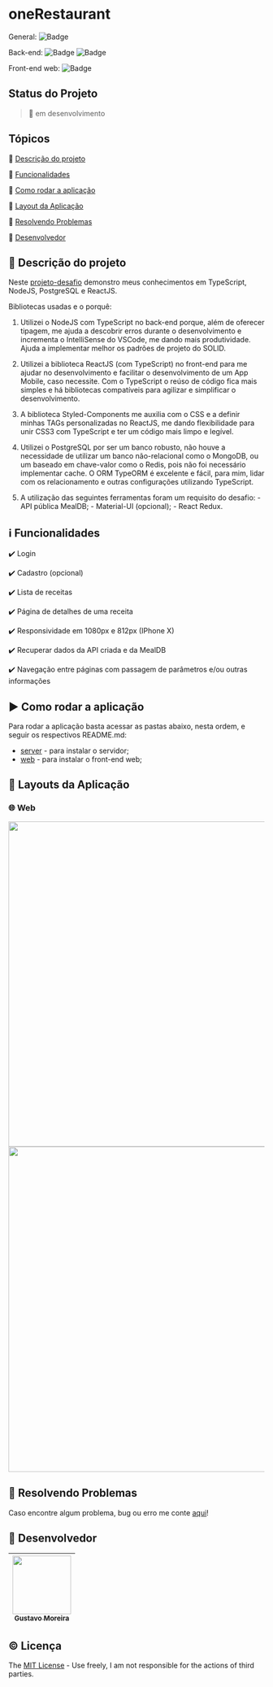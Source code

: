 # oneRestaurant

General: ![Badge](https://img.shields.io/badge/types-Flow%20%7C%20TypeScript-blue)

Back-end: ![Badge](https://img.shields.io/badge/node-%3E%3D%2012.18.2-brightgreen) ![Badge](https://img.shields.io/badge/PostgreSQL-v12.0-lightblue)

Front-end web: ![Badge](https://img.shields.io/badge/Bootcamp%20Rocketseat-ReactJS-blueviolet)

## Status do Projeto

> 🚧 em desenvolvimento

## Tópicos

🔹 [Descrição do projeto](#link-descrição-do-projeto)

🔹 [Funcionalidades](#information_source-funcionalidades)

🔹 [Como rodar a aplicação](#arrow_forward-como-rodar-a-aplicação)

🔹 [Layout da Aplicação](#scroll-layouts-da-aplicação)

🔹 [Resolvendo Problemas](#hammer-resolvendo-problemas)

🔹 [Desenvolvedor](#octopus-desenvolvedor)

## :link: Descrição do projeto

<p align="justify">
  
  Neste [projeto-desafio](https://github.com/MGustav0/oneRestaurant/blob/main/Desafio.md) demonstro meus conhecimentos em TypeScript, NodeJS, PostgreSQL e ReactJS.

  Bibliotecas usadas e o porquê:

  1. Utilizei o NodeJS com TypeScript no back-end porque, além de oferecer tipagem, me ajuda a descobrir erros durante o desenvolvimento e incrementa o IntelliSense do VSCode, me dando mais produtividade. Ajuda a implementar melhor os padrões de projeto do SOLID.

  2. Utilizei a biblioteca ReactJS (com TypeScript) no front-end para me ajudar no desenvolvimento e facilitar o desenvolvimento de um App Mobile, caso necessite. Com o TypeScript o reúso de código fica mais simples e há bibliotecas compatíveis para agilizar e simplificar o desenvolvimento.

  3. A biblioteca Styled-Components me auxilia com o CSS e a definir minhas TAGs personalizadas no ReactJS, me dando flexibilidade para unir CSS3 com TypeScript e ter um código mais limpo e legível.
  
  4. Utilizei o PostgreSQL por ser um banco robusto, não houve a necessidade de utilizar um banco não-relacional como o MongoDB, ou um baseado em chave-valor como o Redis, pois não foi necessário implementar cache. O ORM TypeORM é excelente e fácil, para mim, lidar com os relacionamento e outras configurações utilizando TypeScript.
  
  5. A utilização das seguintes ferramentas foram um requisito do desafio:
    - API pública MealDB;
    - Material-UI (opcional);
    - React Redux.

</p>

## :information_source: Funcionalidades

✔️ Login

✔️ Cadastro (opcional)

✔️ Lista de receitas

✔️ Página de detalhes de uma receita

✔️ Responsividade em 1080px e 812px (IPhone X)

✔️ Recuperar dados da API criada e da MealDB

✔️ Navegação entre páginas com passagem de parâmetros e/ou outras informações

## :arrow_forward: Como rodar a aplicação

Para rodar a aplicação basta acessar as pastas abaixo, nesta ordem, e seguir os respectivos README.md:

- [server](https://github.com/MGustav0/oneRestaurant/blob/main/api) - para instalar o servidor;
- [web](https://github.com/MGustav0/oneRestaurant/blob/main/web) - para instalar o front-end web;

## :scroll: Layouts da Aplicação

### 🌐 Web

<img src="" width="640" heigth="360" />

<img src="" width="640" heigth="360" />

## :hammer: Resolvendo Problemas

Caso encontre algum problema, bug ou erro me conte [aqui](https://github.com/MGustav0/coderockr-fullstack-test/issues)!

## :octopus: Desenvolvedor

| [<img src="https://avatars1.githubusercontent.com/u/18315899?s=460&u=54d9c6ea66f2b27120bf39dabe1d36ff22a92b9d&v=4>][(https://github.com/MGustav0](https://avatars1.githubusercontent.com/u/18315899?s=460&u=54d9c6ea66f2b27120bf39dabe1d36ff22a92b9d&v=4))" width=115><br><sub>Gustavo Moreira</sub>](https://github.com/MGustav0) |
| :---: |

## :copyright: Licença

The [MIT License](https://opensource.org/licenses/MIT) - Use freely, I am not responsible for the actions of third parties.
